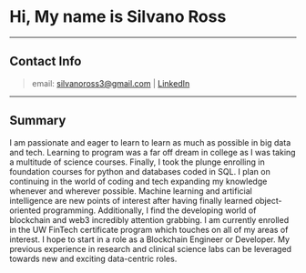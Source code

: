 # Hi, My name is Silvano Ross
---
## Contact Info
> email: silvanoross3@gmail.com | [LinkedIn](https://www.linkedin.com/in/silvano-ross-b6a15a93/) 
---
## Summary

I am passionate and eager to learn to learn as much as possible in big data and tech. Learning to program was a far off dream in college as I was taking a multitude of science courses. Finally, I took the plunge enrolling in foundation courses for python and databases coded in SQL. I plan on continuing in the world of coding and tech expanding my knowledge whenever and wherever possible. Machine learning and artificial intelligence are new points of interest after having finally learned object-oriented programming. Additionally, I find the developing world of blockchain and web3 incredibly attention grabbing. I am currently enrolled in the UW FinTech certificate program which touches on all of my areas of interest. I hope to start in a role as a Blockchain Engineer or Developer. My previous experience in research and clinical science labs can be leveraged towards new and exciting data-centric roles.
